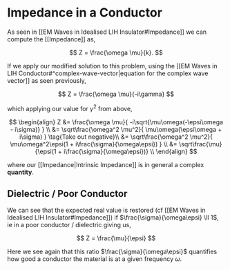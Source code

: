 # Impedance in a Conductor

As seen in [[EM Waves in Idealised LIH Insulator#Impedance]] we can compute the [[Impedance]] as,

$$
Z = \frac{\omega \mu}{k}.
$$

If we apply our modified solution to this problem, using the [[EM Waves in LIH Conductor#^complex-wave-vector|equation for the complex wave vector]] as seen previously,

$$
Z = \frac{\omega \mu}{-i\gamma}
$$

which applying our value for $\gamma^2$ from above,

$$
\begin{align}
Z
&= \frac{\omega \mu}{
	-i\sqrt{\mu\omega(-\epsi\omega - i\sigma)}
} \\
&= \sqrt\frac{\omega^2 \mu^2}{
	\mu\omega(\epsi\omega + i\sigma)
} \tag{Take out negative}\\
&= \sqrt\frac{\omega^2 \mu^2}{
	\mu\omega^2\epsi(1 + i\frac{\sigma}{\omega\epsi})
} \\
&= \sqrt\frac{\mu}{\epsi(1 + i\frac{\sigma}{\omega\epsi})} \\
\end{align}
$$

where our [[Impedance|Intrinsic Impedance]] is in general a complex **quantity**.

## Dielectric / Poor Conductor

We can see that the expected real value is restored (cf [[EM Waves in Idealised LIH Insulator#Impedance]]) if $\frac{\sigma}{\omega\epsi} \ll 1$, ie in a poor conductor / dielectric giving us,

$$
Z = \frac{\mu}{\epsi}
$$

Here we see again that this ratio $\frac{\sigma}{\omega\epsi}$ quantifies how good a conductor the material is at a given frequency $\omega$.
